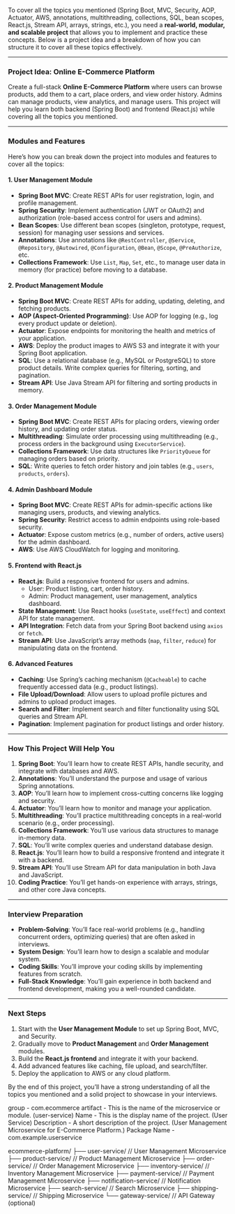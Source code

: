 To cover all the topics you mentioned (Spring Boot, MVC, Security, AOP, Actuator, AWS, annotations, multithreading, collections, SQL, bean scopes, React.js, Stream API, arrays, strings, etc.), you need a **real-world, modular, and scalable project** that allows you to implement and practice these concepts. Below is a project idea and a breakdown of how you can structure it to cover all these topics effectively.

---

### **Project Idea: Online E-Commerce Platform**
Create a full-stack **Online E-Commerce Platform** where users can browse products, add them to a cart, place orders, and view order history. Admins can manage products, view analytics, and manage users. This project will help you learn both backend (Spring Boot) and frontend (React.js) while covering all the topics you mentioned.

---

### **Modules and Features**
Here’s how you can break down the project into modules and features to cover all the topics:

#### **1. User Management Module**
- **Spring Boot MVC**: Create REST APIs for user registration, login, and profile management.
- **Spring Security**: Implement authentication (JWT or OAuth2) and authorization (role-based access control for users and admins).
- **Bean Scopes**: Use different bean scopes (singleton, prototype, request, session) for managing user sessions and services.
- **Annotations**: Use annotations like `@RestController`, `@Service`, `@Repository`, `@Autowired`, `@Configuration`, `@Bean`, `@Scope`, `@PreAuthorize`, etc.
- **Collections Framework**: Use `List`, `Map`, `Set`, etc., to manage user data in memory (for practice) before moving to a database.

#### **2. Product Management Module**
- **Spring Boot MVC**: Create REST APIs for adding, updating, deleting, and fetching products.
- **AOP (Aspect-Oriented Programming)**: Use AOP for logging (e.g., log every product update or deletion).
- **Actuator**: Expose endpoints for monitoring the health and metrics of your application.
- **AWS**: Deploy the product images to AWS S3 and integrate it with your Spring Boot application.
- **SQL**: Use a relational database (e.g., MySQL or PostgreSQL) to store product details. Write complex queries for filtering, sorting, and pagination.
- **Stream API**: Use Java Stream API for filtering and sorting products in memory.

#### **3. Order Management Module**
- **Spring Boot MVC**: Create REST APIs for placing orders, viewing order history, and updating order status.
- **Multithreading**: Simulate order processing using multithreading (e.g., process orders in the background using `ExecutorService`).
- **Collections Framework**: Use data structures like `PriorityQueue` for managing orders based on priority.
- **SQL**: Write queries to fetch order history and join tables (e.g., `users`, `products`, `orders`).

#### **4. Admin Dashboard Module**
- **Spring Boot MVC**: Create REST APIs for admin-specific actions like managing users, products, and viewing analytics.
- **Spring Security**: Restrict access to admin endpoints using role-based security.
- **Actuator**: Expose custom metrics (e.g., number of orders, active users) for the admin dashboard.
- **AWS**: Use AWS CloudWatch for logging and monitoring.

#### **5. Frontend with React.js**
- **React.js**: Build a responsive frontend for users and admins.
  - User: Product listing, cart, order history.
  - Admin: Product management, user management, analytics dashboard.
- **State Management**: Use React hooks (`useState`, `useEffect`) and context API for state management.
- **API Integration**: Fetch data from your Spring Boot backend using `axios` or `fetch`.
- **Stream API**: Use JavaScript’s array methods (`map`, `filter`, `reduce`) for manipulating data on the frontend.

#### **6. Advanced Features**
- **Caching**: Use Spring’s caching mechanism (`@Cacheable`) to cache frequently accessed data (e.g., product listings).
- **File Upload/Download**: Allow users to upload profile pictures and admins to upload product images.
- **Search and Filter**: Implement search and filter functionality using SQL queries and Stream API.
- **Pagination**: Implement pagination for product listings and order history.

---

### **How This Project Will Help You**
1. **Spring Boot**: You’ll learn how to create REST APIs, handle security, and integrate with databases and AWS.
2. **Annotations**: You’ll understand the purpose and usage of various Spring annotations.
3. **AOP**: You’ll learn how to implement cross-cutting concerns like logging and security.
4. **Actuator**: You’ll learn how to monitor and manage your application.
5. **Multithreading**: You’ll practice multithreading concepts in a real-world scenario (e.g., order processing).
6. **Collections Framework**: You’ll use various data structures to manage in-memory data.
7. **SQL**: You’ll write complex queries and understand database design.
8. **React.js**: You’ll learn how to build a responsive frontend and integrate it with a backend.
9. **Stream API**: You’ll use Stream API for data manipulation in both Java and JavaScript.
10. **Coding Practice**: You’ll get hands-on experience with arrays, strings, and other core Java concepts.

---

### **Interview Preparation**
- **Problem-Solving**: You’ll face real-world problems (e.g., handling concurrent orders, optimizing queries) that are often asked in interviews.
- **System Design**: You’ll learn how to design a scalable and modular system.
- **Coding Skills**: You’ll improve your coding skills by implementing features from scratch.
- **Full-Stack Knowledge**: You’ll gain experience in both backend and frontend development, making you a well-rounded candidate.

---

### **Next Steps**
1. Start with the **User Management Module** to set up Spring Boot, MVC, and Security.
2. Gradually move to **Product Management** and **Order Management** modules.
3. Build the **React.js frontend** and integrate it with your backend.
4. Add advanced features like caching, file upload, and search/filter.
5. Deploy the application to AWS or any cloud platform.

By the end of this project, you’ll have a strong understanding of all the topics you mentioned and a solid project to showcase in your interviews.



group - com.ecommerce
artifact - This is the name of the microservice or module. (user-service)
Name - This is the display name of the project. (User Service)
Description - A short description of the project. (User Management Microservice for E-Commerce Platform.)
Package Name - com.example.userservice



ecommerce-platform/
├── user-service/              // User Management Microservice
├── product-service/           // Product Management Microservice
├── order-service/             // Order Management Microservice
├── inventory-service/         // Inventory Management Microservice
├── payment-service/           // Payment Management Microservice
├── notification-service/      // Notification Microservice
├── search-service/            // Search Microservice
├── shipping-service/          // Shipping Microservice
└── gateway-service/           // API Gateway (optional)
